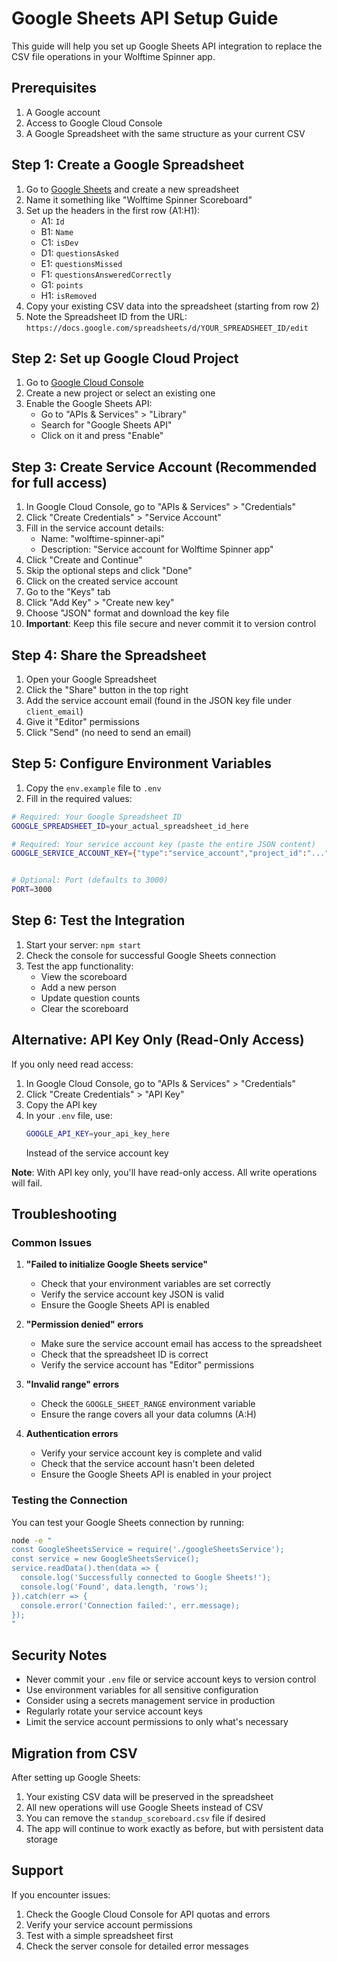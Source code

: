 # Google Sheets API Setup Guide

This guide will help you set up Google Sheets API integration to replace the CSV file operations in your Wolftime Spinner app.

## Prerequisites

1. A Google account
2. Access to Google Cloud Console
3. A Google Spreadsheet with the same structure as your current CSV

## Step 1: Create a Google Spreadsheet

1. Go to [Google Sheets](https://sheets.google.com) and create a new spreadsheet
2. Name it something like "Wolftime Spinner Scoreboard"
3. Set up the headers in the first row (A1:H1):
   - A1: `Id`
   - B1: `Name`
   - C1: `isDev`
   - D1: `questionsAsked`
   - E1: `questionsMissed`
   - F1: `questionsAnsweredCorrectly`
   - G1: `points`
   - H1: `isRemoved`
4. Copy your existing CSV data into the spreadsheet (starting from row 2)
5. Note the Spreadsheet ID from the URL: `https://docs.google.com/spreadsheets/d/YOUR_SPREADSHEET_ID/edit`

## Step 2: Set up Google Cloud Project

1. Go to [Google Cloud Console](https://console.cloud.google.com/)
2. Create a new project or select an existing one
3. Enable the Google Sheets API:
   - Go to "APIs & Services" > "Library"
   - Search for "Google Sheets API"
   - Click on it and press "Enable"

## Step 3: Create Service Account (Recommended for full access)

1. In Google Cloud Console, go to "APIs & Services" > "Credentials"
2. Click "Create Credentials" > "Service Account"
3. Fill in the service account details:
   - Name: "wolftime-spinner-api"
   - Description: "Service account for Wolftime Spinner app"
4. Click "Create and Continue"
5. Skip the optional steps and click "Done"
6. Click on the created service account
7. Go to the "Keys" tab
8. Click "Add Key" > "Create new key"
9. Choose "JSON" format and download the key file
10. **Important**: Keep this file secure and never commit it to version control

## Step 4: Share the Spreadsheet

1. Open your Google Spreadsheet
2. Click the "Share" button in the top right
3. Add the service account email (found in the JSON key file under `client_email`)
4. Give it "Editor" permissions
5. Click "Send" (no need to send an email)

## Step 5: Configure Environment Variables

1. Copy the `env.example` file to `.env`
2. Fill in the required values:

```bash
# Required: Your Google Spreadsheet ID
GOOGLE_SPREADSHEET_ID=your_actual_spreadsheet_id_here

# Required: Your service account key (paste the entire JSON content)
GOOGLE_SERVICE_ACCOUNT_KEY={"type":"service_account","project_id":"...","private_key_id":"...","private_key":"...","client_email":"...","client_id":"...","auth_uri":"...","token_uri":"...","auth_provider_x509_cert_url":"...","client_x509_cert_url":"..."}


# Optional: Port (defaults to 3000)
PORT=3000
```

## Step 6: Test the Integration

1. Start your server: `npm start`
2. Check the console for successful Google Sheets connection
3. Test the app functionality:
   - View the scoreboard
   - Add a new person
   - Update question counts
   - Clear the scoreboard

## Alternative: API Key Only (Read-Only Access)

If you only need read access:

1. In Google Cloud Console, go to "APIs & Services" > "Credentials"
2. Click "Create Credentials" > "API Key"
3. Copy the API key
4. In your `.env` file, use:
   ```bash
   GOOGLE_API_KEY=your_api_key_here
   ```
   Instead of the service account key

**Note**: With API key only, you'll have read-only access. All write operations will fail.

## Troubleshooting

### Common Issues

1. **"Failed to initialize Google Sheets service"**

   - Check that your environment variables are set correctly
   - Verify the service account key JSON is valid
   - Ensure the Google Sheets API is enabled

2. **"Permission denied" errors**

   - Make sure the service account email has access to the spreadsheet
   - Check that the spreadsheet ID is correct
   - Verify the service account has "Editor" permissions

3. **"Invalid range" errors**

   - Check the `GOOGLE_SHEET_RANGE` environment variable
   - Ensure the range covers all your data columns (A:H)

4. **Authentication errors**
   - Verify your service account key is complete and valid
   - Check that the service account hasn't been deleted
   - Ensure the Google Sheets API is enabled in your project

### Testing the Connection

You can test your Google Sheets connection by running:

```bash
node -e "
const GoogleSheetsService = require('./googleSheetsService');
const service = new GoogleSheetsService();
service.readData().then(data => {
  console.log('Successfully connected to Google Sheets!');
  console.log('Found', data.length, 'rows');
}).catch(err => {
  console.error('Connection failed:', err.message);
});
"
```

## Security Notes

- Never commit your `.env` file or service account keys to version control
- Use environment variables for all sensitive configuration
- Consider using a secrets management service in production
- Regularly rotate your service account keys
- Limit the service account permissions to only what's necessary

## Migration from CSV

After setting up Google Sheets:

1. Your existing CSV data will be preserved in the spreadsheet
2. All new operations will use Google Sheets instead of CSV
3. You can remove the `standup_scoreboard.csv` file if desired
4. The app will continue to work exactly as before, but with persistent data storage

## Support

If you encounter issues:

1. Check the Google Cloud Console for API quotas and errors
2. Verify your service account permissions
3. Test with a simple spreadsheet first
4. Check the server console for detailed error messages
